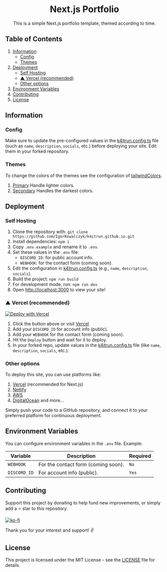 <div align="center">

# Next.js Portfolio
This is a simple Next.js portfolio template, themed according to time.

</div>

## Table of Contents
1. [Information](#information)
   - [Config](#config)
   - [Themes](#themes)
2. [Deployment](#deployment)
      - [Self Hosting](#self-Hosting)
      - [▲ Vercel (recommended)](#-vercel-recommended)
      - [Other options](#other-options)
3. [Environment Variables](#environment-variables)
4. [Contributing](#contributing)
5. [License](#license)

## Information

### Config
Make sure to update the pre-configured values in the [k4itrun.config.ts](https://github.com/k4itrun/6889.fun/blob/main/k4itrun.config.ts#L4) file (such as `name`, `description`, `socials`, etc.) before deploying your site. Edit them in your forked repository.

### Themes
To change the colors of the themes see the configuration of [tailwindColors](https://github.com/k4itrun/6889.fun/blob/main/k4itrun.config.ts#L34).

1. [Primary](https://github.com/k4itrun/6889.fun/blob/main/k4itrun.config.ts#L35) Handle lighter colors.
2. [Secondary](https://github.com/k4itrun/6889.fun/blob/main/k4itrun.config.ts#L36) Handles the darkest colors.

## Deployment

### Self Hosting

1. Clone the repository with:
```git clone https://github.com/IgorKowalczyk/k4itrun.github.io.git```
2. Install dependencies:
```npm i```
3. Copy `.env.example` and rename it to `.env`.
4. Set these values in the `.env` file:
   - `DISCORD_ID`: for public account info.
   - `WEBHOOK`: for the contact form (coming soon).
5. Edit the configuration in [k4itrun.config.ts](https://github.com/k4itrun/6889.fun/blob/main/k4itrun.config.ts#L4) (e.g., `name`, `description`, `socials`).
6. Build the project:
```npm run build```
7. For development mode, run:
```npm run dev```
8. Open [http://localhost:3000](http://localhost:3000) to view your site!

### ▲ Vercel (recommended)

[![Deploy with Vercel](https://vercel.com/button)](https://vercel.com/new/clone?repository-url=https%3A%2F%2Fgithub.com%2Fk4itrun%2Fk4itrun.github.io&env=DISCORD_ID,WEBHOOK&envDescription=Environment%20Variables%20Docs&envLink=https%3A%2F%2Fgithub.com%2Fk4itrun%2Fk4itrun.github.io%23deployment&project-name=portfolio&repo-name=k4itrun-portfolio&demo-title=Example%20deploy&demo-description=Example%20production%20deploy%20from%20Github%20Repository&demo-url=https%3A%2F%2F9ll.fun&demo-image=https%3A%2F%2Fi.imgur.com%2FT4VsRuy.png)

1. Click the button above or visit [Vercel](https://vercel.com/new/clone?repository-url=https%3A%2F%2Fgithub.com%2Fk4itrun%2Fk4itrun.github.io&env=DISCORD_ID,WEBHOOK&envDescription=Environment%20Variables%20Docs&envLink=https%3A%2F%2Fgithub.com%2Fk4itrun%2Fk4itrun.github.io%23deployment&project-name=portfolio&repo-name=k4itrun-portfolio&demo-title=Example%20deploy&demo-description=Example%20production%20deploy%20from%20Github%20Repository&demo-url=https%3A%2F%2Fk4itrun.dev&demo-image=https%3A%2F%2Fi.imgur.com%2FT4VsRuy.png)
2. Add your `DISCORD_ID` for account info (public).
3. Add your `WEBHOOK` for the contact form (coming soon).
4. Hit the `Deploy` button and wait for it to deploy.
5. In your forked repo, update values in the [k4itrun.config.ts](https://github.com/k4itrun/6889.fun/blob/main/k4itrun.config.ts#L4) file (like `name`, `description`, `socials`, etc.). 

### Other options
To deploy this site, you can use platforms like:

1. [Vercel](https://vercel.com/) (recommended for Next.js)
2. [Netlify](https://www.netlify.com/)
3. [AWS](https://aws.amazon.com/)
4. [DigitalOcean](https://www.digitalocean.com/) and more...

Simply push your code to a GitHub repository, and connect it to your preferred platform for continuous deployment.

## Environment Variables

You can configure environment variables in the `.env` file. Example:

| Variable              | Description                                                      | Required |
| --------------------- | ---------------------------------------------------------------- | -------- |
| `WEBHOOK` | For the contact form (coming soon).                             | `No` |
| `DISCORD_ID` | For account info (public).                             | `Yes` |

## Contributing
Support this project by donating to help fund new improvements, or simply add a ⭐ star to this repository.

[![ko-fi](https://ko-fi.com/img/githubbutton_sm.svg)](https://ko-fi.com/A0A11481X5)

Thank you for your interest and support! ✌️

## License

This project is licensed under the MIT License - see the [LICENSE](LICENSE) file for details.